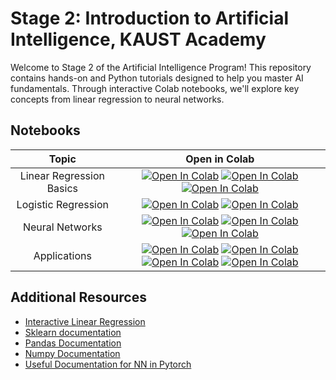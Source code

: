 # Stage 2: Introduction to Artificial Intelligence, KAUST Academy


Welcome to Stage 2 of the Artificial Intelligence Program! This repository contains hands-on and Python tutorials designed to help you master AI fundamentals. Through interactive Colab notebooks, we'll explore key concepts from linear regression to neural networks. 

## Notebooks

| Topic | Open in Colab |
|:-----:|:------------:|
| Linear Regression Basics | [![Open In Colab](https://colab.research.google.com/assets/colab-badge.svg)](https://colab.research.google.com/drive/1RDbb8pZ-qOzxcZ5ImolXaMC_-nVSIqTm?usp=sharing)  [![Open In Colab](https://colab.research.google.com/assets/colab-badge.svg)](https://colab.research.google.com/drive/1UM3wPrp0otnBlAUUvrf2-FbVou4MbEVf?usp=sharing) [![Open In Colab](https://colab.research.google.com/assets/colab-badge.svg)](https://colab.research.google.com/drive/1DfmUep3BV-605llC-JxbPDR59VvDGgy6?usp=sharing) |
| Logistic Regression | [![Open In Colab](https://colab.research.google.com/assets/colab-badge.svg)]()   [![Open In Colab](https://colab.research.google.com/assets/colab-badge.svg)]() |
| Neural Networks | [![Open In Colab](https://colab.research.google.com/assets/colab-badge.svg)]()  [![Open In Colab](https://colab.research.google.com/assets/colab-badge.svg)]()  [![Open In Colab](https://colab.research.google.com/assets/colab-badge.svg)]() |
| Applications | [![Open In Colab](https://colab.research.google.com/assets/colab-badge.svg)]()  [![Open In Colab](https://colab.research.google.com/assets/colab-badge.svg)]()  [![Open In Colab](https://colab.research.google.com/assets/colab-badge.svg)]()  [![Open In Colab](https://colab.research.google.com/assets/colab-badge.svg)]() |


## Additional Resources

- [Interactive Linear Regression](https://observablehq.com/@yizhe-ang/interactive-visualization-of-linear-regression) 
- [Sklearn documentation](https://scikit-learn.org/1.5/modules/generated/sklearn.linear_model.LogisticRegression.html) 
- [Pandas Documentation](https://pandas.pydata.org/docs/user_guide/10min.html) 
- [Numpy Documentation](https://numpy.org/doc/2.0/) 
- [Useful Documentation for NN in Pytorch](https://pytorch.org/tutorials/beginner/basics/buildmodel_tutorial.html)



